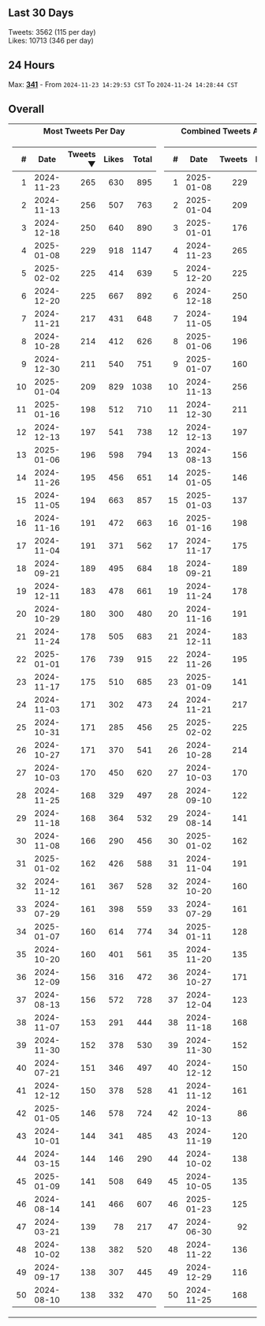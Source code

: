 ## Last 30 Days
Tweets: 3562 (115 per day)\
Likes: 10713 (346 per day)

## 24 Hours
Max: [**341**](../misc/most-tweets_24-hr.csv) - From `2024-11-23 14:29:53 CST` To `2024-11-24 14:28:44 CST`

## Overall
<table>
<tr><th>Most Tweets Per Day</th><th>Combined Tweets And Likes</th></tr><tr><td>


|#|Date|Tweets ▼|Likes|Total|
|--:|--|--:|--:|--:|
|1|2024-11-23|265|630|895|
|2|2024-11-13|256|507|763|
|3|2024-12-18|250|640|890|
|4|2025-01-08|229|918|1147|
|5|2025-02-02|225|414|639|
|6|2024-12-20|225|667|892|
|7|2024-11-21|217|431|648|
|8|2024-10-28|214|412|626|
|9|2024-12-30|211|540|751|
|10|2025-01-04|209|829|1038|
|11|2025-01-16|198|512|710|
|12|2024-12-13|197|541|738|
|13|2025-01-06|196|598|794|
|14|2024-11-26|195|456|651|
|15|2024-11-05|194|663|857|
|16|2024-11-16|191|472|663|
|17|2024-11-04|191|371|562|
|18|2024-09-21|189|495|684|
|19|2024-12-11|183|478|661|
|20|2024-10-29|180|300|480|
|21|2024-11-24|178|505|683|
|22|2025-01-01|176|739|915|
|23|2024-11-17|175|510|685|
|24|2024-11-03|171|302|473|
|25|2024-10-31|171|285|456|
|26|2024-10-27|171|370|541|
|27|2024-10-03|170|450|620|
|28|2024-11-25|168|329|497|
|29|2024-11-18|168|364|532|
|30|2024-11-08|166|290|456|
|31|2025-01-02|162|426|588|
|32|2024-11-12|161|367|528|
|33|2024-07-29|161|398|559|
|34|2025-01-07|160|614|774|
|35|2024-10-20|160|401|561|
|36|2024-12-09|156|316|472|
|37|2024-08-13|156|572|728|
|38|2024-11-07|153|291|444|
|39|2024-11-30|152|378|530|
|40|2024-07-21|151|346|497|
|41|2024-12-12|150|378|528|
|42|2025-01-05|146|578|724|
|43|2024-10-01|144|341|485|
|44|2024-03-15|144|146|290|
|45|2025-01-09|141|508|649|
|46|2024-08-14|141|466|607|
|47|2024-03-21|139|78|217|
|48|2024-10-02|138|382|520|
|49|2024-09-17|138|307|445|
|50|2024-08-10|138|332|470|

</td><td>


|#|Date|Tweets|Likes|Total ▼|
|--:|--|--:|--:|--:|
|1|2025-01-08|229|918|1147|
|2|2025-01-04|209|829|1038|
|3|2025-01-01|176|739|915|
|4|2024-11-23|265|630|895|
|5|2024-12-20|225|667|892|
|6|2024-12-18|250|640|890|
|7|2024-11-05|194|663|857|
|8|2025-01-06|196|598|794|
|9|2025-01-07|160|614|774|
|10|2024-11-13|256|507|763|
|11|2024-12-30|211|540|751|
|12|2024-12-13|197|541|738|
|13|2024-08-13|156|572|728|
|14|2025-01-05|146|578|724|
|15|2025-01-03|137|585|722|
|16|2025-01-16|198|512|710|
|17|2024-11-17|175|510|685|
|18|2024-09-21|189|495|684|
|19|2024-11-24|178|505|683|
|20|2024-11-16|191|472|663|
|21|2024-12-11|183|478|661|
|22|2024-11-26|195|456|651|
|23|2025-01-09|141|508|649|
|24|2024-11-21|217|431|648|
|25|2025-02-02|225|414|639|
|26|2024-10-28|214|412|626|
|27|2024-10-03|170|450|620|
|28|2024-09-10|122|495|617|
|29|2024-08-14|141|466|607|
|30|2025-01-02|162|426|588|
|31|2024-11-04|191|371|562|
|32|2024-10-20|160|401|561|
|33|2024-07-29|161|398|559|
|34|2025-01-11|128|426|554|
|35|2024-11-20|135|412|547|
|36|2024-10-27|171|370|541|
|37|2024-12-04|123|410|533|
|38|2024-11-18|168|364|532|
|39|2024-11-30|152|378|530|
|40|2024-12-12|150|378|528|
|41|2024-11-12|161|367|528|
|42|2024-10-13|86|438|524|
|43|2024-11-19|120|402|522|
|44|2024-10-02|138|382|520|
|45|2024-10-05|135|382|517|
|46|2025-01-23|125|385|510|
|47|2024-06-30|92|413|505|
|48|2024-11-22|136|363|499|
|49|2024-12-29|116|381|497|
|50|2024-11-25|168|329|497|

</td><tr>
</table>

